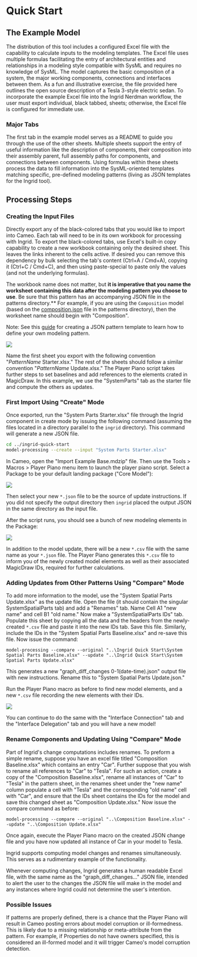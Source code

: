# Quick Start

## The Example Model

The distribution of this tool includes a configured Excel file with the capability to calculate inputs to the modeling templates. The Excel file uses multiple formulas facilitating the entry of architectural entities and relationships in a modeling style compatible with SysML and requires no knowledge of SysML. The model captures the basic composition of a system, the major working components, connections and interfaces between them. As a fun and illustrative exercise, the file provided here outlines the open source description of a Tesla 3-style electric sedan. To incorporate the example Excel file into the Ingrid Nerdman workflow, the user must export individual, black tabbed, sheets; otherwise, the Excel file is configured for immediate use.

### Major Tabs

The first tab in the example model serves as a README to guide you through the use of the other sheets. Multiple sheets support the entry of useful information like the description of components, their composition into their assembly parent, full assembly paths for components, and connections between components. Using formulas within these sheets process the data to fill information into the SysML-oriented templates matching specific, pre-defined modeling patterns (living as JSON templates for the Ingrid tool).

## Processing Steps

### Creating the Input Files

Directly export any of the black-colored tabs that you would like to import into Cameo. Each tab will need to be in its own workbook for processing with Ingrid. To export the black-colored tabs, use Excel's built-in copy capability to create a new workbook containing only the desired sheet. This leaves the links inherent to the cells active. If desired you can remove this dependency by bulk selecting the tab's content (Ctrl+A / Cmd+A), copying it (Ctrl+C / Cmd+C), and then using paste-special to paste only the values (and not the underlying formulas).

The workbook name does not matter, but **it is imperative that you name the worksheet containing this data after the modeling pattern you choose to use**. Be sure that this pattern has an accompanying JSON file in the patterns directory.** For example, if you are using the `Composition` model (based on the [composition.json](../ingrid/src/model_processing/patterns/compositon.json) file in the patterns directory), then the worksheet name should begin with "Composition". 

Note: See this [guide](../ingrid/src/model_processing/patterns/README.md) for creating a JSON pattern template to learn how to define your own modeling pattern.

![](excel_copy_screen.png)

Name the first sheet you export with the following convention "_PatternName_ Starter.xlsx." The rest of the sheets should follow a similar convention "_PatternName_ Update.xlsx." The Player Piano script takes further steps to set baselines and add references to the elements crated in MagicDraw. In this example, we use the "SystemParts" tab as the starter file and compute the others as updates.

### First Import Using "Create" Mode

Once exported, run the "System Parts Starter.xlsx" file through the Ingrid component in create mode by issuing the following command (assuming the files located in a directory parallel to the `ingrid` directory). This command will generate a new JSON file.

```bash
cd ../ingrid-quick-start
model-processing --create --input "System Parts Starter.xlsx"
```

In Cameo, open the "Import Example Base.mdzip" file. Then use the Tools > Macros > Player Piano menu item to launch the player piano script. Select a Package to be your default landing package ("Core Model"):

![](select_package_screen.png)

Then select your new `*.json` file to be the source of update instructions. If you did not specify the output directory then `ingrid` placed the output JSON in the same directory as the input file.

After the script runs, you should see a bunch of new modeling elements in the Package:

![](post_import_ct_screen.png)

In addition to the model update, there will be a new `*.csv` file with the same name as your `*.json` file.
The Player Piano generates this `*.csv` file to inform you of the newly created model elements as well as their associated MagicDraw IDs, required for further calculations.

### Adding Updates from Other Patterns Using "Compare" Mode

To add more information to the model, use the "System Spatial Parts Update.xlsx" as the update file. Open the file (it should contain the singular SystemSpatialParts tab) and add a "Renames" tab. Name Cell A1 "new name" and cell B1 "old name." Now make a "SystemSpatialParts IDs" tab. Populate this sheet by copying all the data and the headers from the newly-created `*.csv` file and paste it into the new IDs tab. Save this file. Similarly, include the IDs in the "System Spatial Parts Baseline.xlsx" and re-save this file. Now issue the command:

`model-processing --compare --original "..\Ingrid Quick Start\System Spatial Parts Baseline.xlsx" --update "..\Ingrid Quick Start\System Spatial Parts Update.xlsx"`

This generates a new "graph_diff_changes 0-1(date-time).json" output file with new instructions. Rename this to "System Spatial Parts Update.json."

Run the Player Piano macro as before to find new model elements, and a new `*.csv` file recording the new elements with their IDs.

![](post_update_ct_screen.png)

You can continue to do the same with the "Interface Connection" tab and the "Interface Delegation" tab and you will have a new model!

### Rename Components and Updating Using "Compare" Mode

Part of Ingrid's change computations includes renames. To preform a simple rename, suppose you have an excel file titled "Composition Baseline.xlsx" which contains an entry "Car". Further suppose that you wish to rename all references to "Car" to "Tesla". For such an action, create a copy of the "Composition Baseline.xlsx", rename all instances of "Car" to "Tesla" in the pattern sheet, in the renames sheet under the "new name" column populate a cell with "Tesla" and the corresponding "old name" cell with "Car", and ensure that the IDs sheet contains the IDs for the model and save this changed sheet as "Composition Update.xlsx." Now issue the compare command as before:

`model-processing --compare --original "..\Composition Baseline.xlsx" --update "..\Composition Update.xlsx"`

Once again, execute the Player Piano macro on the created JSON change file and you have now updated all instance of Car in your model to Tesla.

Ingrid supports computing model changes and renames simultaneously. This serves as a rudimentary example of the functionality.

Whenever computing changes, Ingrid generates a human readable Excel file, with the same name as the "graph_diff_changes..." JSON file, intended to alert the user to the changes the JSON file will make in the model and any instances where Ingrid could not determine the user's intention.

### Possible Issues

If patterns are properly defined, there is a chance that the Player Piano will result in Cameo posting errors about model corruption or ill-formedness. This is likely due to a missing relationship or meta-attribute from the pattern. For example, if Properties do not have owners specified, this is considered an ill-formed model and it will trigger Cameo's model corruption detection.
